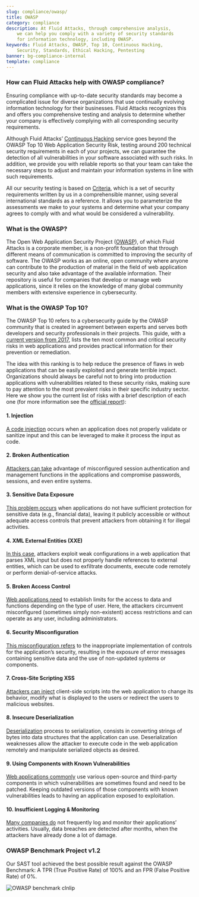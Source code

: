 ```yaml
---
slug: compliance/owasp/
title: OWASP
category: compliance
description: At Fluid Attacks, through comprehensive analysis,
    we can help you comply with a variety of security standards
    for information technology, including OWASP.
keywords: Fluid Attacks, OWASP, Top 10, Continuous Hacking,
    Security, Standards, Ethical Hacking, Pentesting
banner: bg-compliance-internal
template: compliance
---
```


<div class="sect2 fw3 f3 lh-2">

### How can Fluid Attacks help with OWASP compliance?

Ensuring compliance with up-to-date security standards may become a
complicated issue for diverse organizations that use continually
evolving information technology for their businesses. Fluid Attacks
recognizes this and offers you comprehensive testing and analysis to
determine whether your company is effectively complying with all
corresponding security requirements.

Although Fluid Attacks’ [Continuous
Hacking](../../services/continuous-hacking/) service goes beyond the
OWASP Top 10 Web Application Security Risk, testing around 200 technical
security requirements in each of your projects, we can guarantee the
detection of all vulnerabilities in your software associated with such
risks. In addition, we provide you with reliable reports so that your
team can take the necessary steps to adjust and maintain your
information systems in line with such requirements.

All our security testing is based on
[Criteria](https://docs.fluidattacks.com/criteria/), which is a set of
security requirements written by us in a comprehensible manner, using
several international standards as a reference. It allows you to
parameterize the assessments we make to your systems and determine what
your company agrees to comply with and what would be considered a
vulnerability.

</div>

<div class="sect2 fw3 f3 lh-2">

### What is the OWASP?

The Open Web Application Security Project ([OWASP](https://owasp.org/)),
of which Fluid Attacks is a corporate member, is a non-profit foundation
that through different means of communication is committed to improving
the security of software. The OWASP works as an online, open community
where anyone can contribute to the production of material in the field
of web application security and also take advantage of the available
information. Their repository is useful for companies that develop or
manage web applications, since it relies on the knowledge of many global
community members with extensive experience in cybersecurity.

</div>

<div class="sect2 fw3 f3 lh-2">

### What is the OWASP Top 10?

The OWASP Top 10 refers to a cybersecurity guide by the OWASP community
that is created in agreement between experts and serves both developers
and security professionals in their projects. This guide, with a
[current version
from 2017](https://owasp.org/www-project-top-ten/2017/​), lists the
ten most common and critical security risks in web applications and
provides practical information for their prevention or remediation.

The idea with this ranking is to help reduce the presence of flaws in
web applications that can be easily exploited and generate terrible
impact. Organizations should always be careful not to bring into
production applications with vulnerabilities related to these security
risks, making sure to pay attention to the most prevalent risks in their
specific industry sector. Here we show you the current list of risks
with a brief description of each one (for more information see the
[official report](https://owasp.org/www-project-top-ten/2017/)):

<div class="sect3 owasp-col fl">

#### 1. Injection

[A code
injection](https://owasp.org/www-project-top-ten/2017/A1_2017-Injection)
occurs when an application does not properly validate or sanitize input
and this can be leveraged to make it process the input as code.

</div>

<div class="sect3 owasp-col fr">

#### 2. Broken Authentication

[Attackers can
take](https://owasp.org/www-project-top-ten/2017/A2_2017-Broken_Authentication)
advantage of misconfigured session authentication and management
functions in the applications and compromise passwords, sessions, and
even entire systems.

</div>

<div class="sect3 owasp-col fl">

#### 3. Sensitive Data Exposure

[This problem
occurs](https://owasp.org/www-project-top-ten/2017/A3_2017-Sensitive_Data_Exposure)
when applications do not have sufficient protection for sensitive data
(e.g., financial data), leaving it publicly accessible or without
adequate access controls that prevent attackers from obtaining it for
illegal activities.

</div>

<div class="sect3 owasp-col fr">

#### 4. XML External Entities (XXE)

[In this
case](https://owasp.org/www-project-top-ten/2017/A4_2017-XML_External_Entities_\(XXE\)),
attackers exploit weak configurations in a web application that parses
XML input but does not properly handle references to external entities,
which can be used to exfiltrate documents, execute code remotely or
perform denial-of-service attacks.

</div>

<div class="sect3 owasp-col fl">

#### 5. Broken Access Control

[Web applications
need](https://owasp.org/www-project-top-ten/2017/A5_2017-Broken_Access_Control)
to establish limits for the access to data and functions depending on
the type of user. Here, the attackers circumvent misconfigured
(sometimes simply non-existent) access restrictions and can operate as
any user, including administrators.

</div>

<div class="sect3 owasp-col fr">

#### 6. Security Misconfiguration

[This misconfiguration
refers](https://owasp.org/www-project-top-ten/2017/A6_2017-Security_Misconfiguration)
to the inappropriate implementation of controls for the application’s
security, resulting in the exposure of error messages containing
sensitive data and the use of non-updated systems or components.

</div>

<div class="sect3 owasp-col fl">

#### 7. Cross-Site Scripting XSS

[Attackers can
inject](https://owasp.org/www-project-top-ten/2017/A7_2017-Cross-Site_Scripting_\(XSS\))
client-side scripts into the web application to change its behavior,
modify what is displayed to the users or redirect the users to malicious
websites.

</div>

<div class="sect3 owasp-col fr">

#### 8. Insecure Deserialization

[Deserialization](https://owasp.org/www-project-top-ten/2017/A8_2017-Insecure_Deserialization)
process to serialization, consists in converting strings of bytes into
data structures that the application can use. Deserialization weaknesses
allow the attacker to execute code in the web application remotely and
manipulate serialized objects as desired.

</div>

<div class="sect3 owasp-col fl">

#### 9. Using Components with Known Vulnerabilities

[Web applications
commonly](https://owasp.org/www-project-top-ten/2017/A9_2017-Using_Components_with_Known_Vulnerabilities)
use various open-source and third-party components in which
vulnerabilities are sometimes found and need to be patched. Keeping
outdated versions of those components with known vulnerabilities leads
to having an application exposed to exploitation.

</div>

<div class="sect3 owasp-col fr">

#### 10. Insufficient Logging & Monitoring

[Many companies
do](https://owasp.org/www-project-top-ten/2017/A10_2017-Insufficient_Logging%2526Monitoring)
not frequently log and monitor their applications’ activities. Usually,
data breaches are detected after months, when the attackers have already
done a lot of damage.

</div>

</div>

<div class="sect2 fw3 f3 lh-2">

### OWASP Benchmark Project v1.2

Our SAST tool achieved the best possible result against the OWASP
Benchmark: A TPR (True Positive Rate) of 100% and an FPR (False Positive
Rate) of 0%.

![OWASP benchmark
clnlip](https://res.cloudinary.com/fluid-attacks/image/upload/v1619725547/airs/compliance/OWASP_benchmark_clnlip.webp)

</div>
